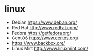 # linux
* Debian <https://www.debian.org/>
* Red Hat <http://www.redhat.com/>
* Fedora <https://getfedora.org/>
* CentOS <https://www.centos.org/>
* <https://www.backbox.org/>
* Linux Mint <http://www.linuxmint.com/>
